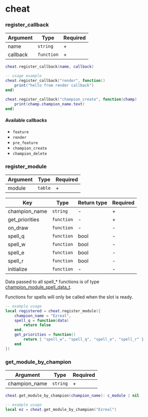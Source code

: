 # cheat

### register\_callback

| Argument | Type       | Required |
| -------- | ---------- | -------- |
| name     | `string`   | +        |
| callback | `function` | +        |

```lua
cheat.register_callback(name, callback)

-- usage example
cheat.register_callback("render", function()
    print("hello from render callback")    
end)

cheat.register_callback("champion_create", function(champ)
    print(champ.champion_name.text)    
end)
```

#### Available callbacks

* `feature`
* `render`
* `pre_feature`
* `champion_create`
* `champion_delete`

### register\_module

| Argument | Type    | Required |
| -------- | ------- | -------- |
| module   | `table` | +        |

| Key             | Type       | Return type | Required |
| --------------- | ---------- | ----------- | -------- |
| champion\_name  | `string`   | -           | +        |
| get\_priorities | `function` | -           | +        |
| on\_draw        | `function` | -           | -        |
| spell\_q        | `function` | bool        | -        |
| spell\_w        | `function` | bool        | -        |
| spell\_e        | `function` | bool        | -        |
| spell\_r        | `function` | bool        | -        |
| initialize      | `function` | -           | -        |

Data passed to all spell\_\* functions is of type [champion\_module\_spell\_data\_t](../structs/champion\_module\_spell\_data\_t.md).

Functions for spells will only be called when the slot is ready.

```lua
-- example usage 
local registered = cheat.register_module({
    champion_name = "Ezreal",
    spell_q = function(data)
        return false
    end,
    get_priorities = function()
        return { "spell_w", "spell_q", "spell_e", "spell_r" }
    end
})
```

### get\_module\_by\_champion

| Argument       | Type     | Required |
| -------------- | -------- | -------- |
| champion\_name | `string` | +        |

```lua
cheat.get_module_by_champion(champion_name): c_module | nil

-- example usage
local ez = cheat.get_module_by_champion("Ezreal")
```
